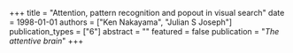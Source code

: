 +++
title = "Attention, pattern recognition and popout in visual search"
date = 1998-01-01
authors = ["Ken Nakayama", "Julian S Joseph"]
publication_types = ["6"]
abstract = ""
featured = false
publication = "*The attentive brain*"
+++

